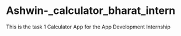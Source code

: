 # Ashwin-_calculator_bharat_intern
This is the task 1 Calculator App for the App Development Internship
